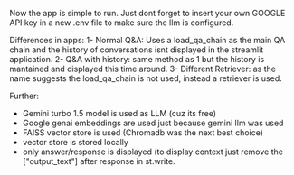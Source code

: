 Now the app is simple to run. Just dont forget to insert your own GOOGLE API key in a new .env file to make sure the llm is configured.

Differences in apps:
1- Normal Q&A: Uses a load_qa_chain as the main QA chain and the history of conversations isnt displayed in the streamlit application.
2- Q&A with history: same method as 1 but the history is mantained and displayed this time around.
3- Different Retriever: as the name suggests the load_qa_chain is not used, instead a retriever is used.

Further:
- Gemini turbo 1.5 model is used as LLM (cuz its free)
- Google genai embeddings are used just because gemini llm was used
- FAISS vector store is used (Chromadb was the next best choice)
- vector store is stored locally
- only answer/response is displayed (to display context just remove the ["output_text"] after response in st.write.
